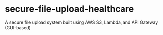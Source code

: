 # secure-file-upload-healthcare
A secure file upload system built using AWS S3, Lambda, and API Gateway (GUI-based)
